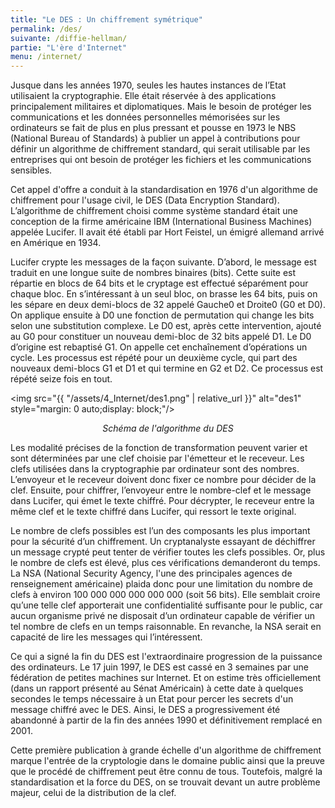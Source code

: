 ```yaml
---
title: "Le DES : Un chiffrement symétrique"
permalink: /des/
suivante: /diffie-hellman/
partie: "L'ère d'Internet"
menu: /internet/
---
```


Jusque dans les années 1970, seules les hautes instances de l’Etat utilisaient la cryptographie. Elle était réservée à des applications principalement militaires et diplomatiques. Mais le besoin de protéger les communications et les données personnelles mémorisées sur les ordinateurs se fait de plus en plus pressant et pousse en 1973 le NBS (National Bureau of Standards) à publier un appel à contributions pour définir un algorithme  de  chiffrement  standard, qui serait utilisable par les entreprises qui ont besoin de protéger les fichiers et les communications sensibles.

Cet appel d'offre a conduit à la standardisation en 1976 d'un algorithme de chiffrement pour l'usage civil, le DES (Data Encryption Standard).
L’algorithme de chiffrement choisi comme système standard était une conception de la firme américaine IBM (International Business Machines) appelée Lucifer. Il avait été établi par Hort Feistel, un émigré allemand arrivé en Amérique en 1934.

Lucifer crypte les messages de la façon suivante. D’abord, le message est traduit en une longue suite de nombres binaires (bits). Cette suite est répartie en blocs de 64 bits et le cryptage est effectué séparément pour chaque bloc. En s’intéressant à un seul bloc, on brasse les 64 bits, puis on les sépare en deux demi-blocs de 32 appelé Gauche0 et Droite0 (G0 et D0). On applique ensuite à D0 une fonction de permutation qui change les bits selon une substitution complexe. Le D0 est, après cette intervention, ajouté au G0 pour constituer un nouveau demi-bloc de 32 bits appelé D1. Le D0 d’origine est rebaptisé G1. On appelle cet enchaînement d’opérations un cycle. Les processus est répété pour un deuxième cycle, qui part des nouveaux demi-blocs G1 et D1 et qui termine en G2 et D2. Ce processus est répété seize fois en tout.



<img src="{{ "/assets/4_Internet/des1.png" | relative_url }}" alt="des1" style="margin: 0 auto;display: block;"/>
<p align="center"> <em> Schéma de l'algorithme du DES </em> </p>


Les modalité précises de la fonction de transformation peuvent varier et sont déterminées par une clef choisie par l'émetteur et le receveur. Les clefs utilisées dans la cryptographie par ordinateur sont des nombres. L’envoyeur et le receveur doivent donc fixer ce nombre pour décider de la clef. Ensuite, pour chiffrer, l’envoyeur entre le nombre-clef et le message dans Lucifer, qui émet le texte chiffré. Pour décrypter, le receveur entre la même clef et le texte chiffré dans Lucifer, qui ressort le texte original.

Le nombre de clefs possibles est l’un des composants les plus important pour la sécurité d’un chiffrement. Un cryptanalyste essayant de déchiffrer un message crypté peut tenter de vérifier toutes les clefs possibles. Or, plus le nombre de clefs est élevé, plus ces vérifications demanderont du temps. La NSA (National Security Agency, l'une des principales agences de renseignement américaine) plaida donc pour une limitation du nombre de clefs à environ 100 000 000 000 000 000 (soit 56 bits). Elle semblait croire qu’une telle clef apporterait une confidentialité suffisante pour le public, car aucun organisme privé ne disposait d’un ordinateur capable de vérifier un tel nombre de clefs en un temps raisonnable. En revanche, la NSA serait en capacité de lire les messages qui l’intéressent.

Ce qui a signé la fin du DES est l'extraordinaire progression de la puissance des ordinateurs. Le 17 juin 1997, le DES est cassé en 3 semaines par une fédération de petites machines sur Internet. Et on estime très officiellement (dans un rapport présenté au Sénat Américain) à cette date à quelques secondes le temps nécessaire à un Etat pour percer les secrets d'un message chiffré avec le DES. Ainsi, le DES a progressivement été abandonné à partir de la fin des années 1990 et définitivement remplacé en 2001.

Cette première publication à grande échelle d'un algorithme de chiffrement marque l'entrée de la cryptologie dans le domaine public ainsi que la preuve que le procédé de chiffrement peut être connu de tous. Toutefois, malgré la standardisation et la force du DES, on se trouvait devant un autre problème majeur, celui de la distribution de la clef.
